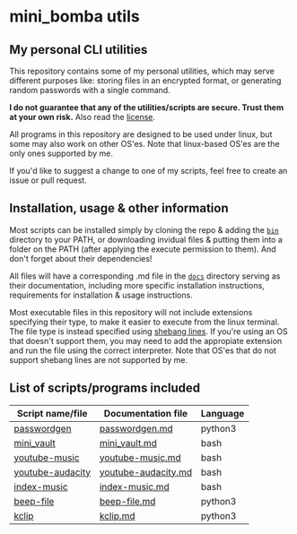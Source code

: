 # mini_bomba utils
## My personal CLI utilities

This repository contains some of my personal utilities, which may serve different purposes like: storing files in an encrypted format, or generating random passwords with a single command.

**I do not guarantee that any of the utilities/scripts are secure. Trust them at your own risk.** Also read the [license](/LICENSE).

All programs in this repository are designed to be used under linux, but some may also work on other OS'es. Note that linux-based OS'es are the only ones supported by me.

If you'd like to suggest a change to one of my scripts, feel free to create an issue or pull request.

## Installation, usage & other information

Most scripts can be installed simply by cloning the repo & adding the [`bin`](/bin) directory to your PATH, or downloading invidual files & putting them into a folder on the PATH (after applying the execute permission to them). And don't forget about their dependencies!

All files will have a corresponding .md file in the [`docs`](/docs) directory serving as their documentation, including more specific installation instructions, requirements for installation & usage instructions.

Most executable files in this repository will not include extensions specifying their type, to make it easier to execute from the linux terminal. The file type is instead specified using [shebang lines](https://en.wikipedia.org/wiki/Shebang_%28Unix%29). If you're using an OS that doesn't support them, you may need to add the appropiate extension and run the file using the correct interpreter. Note that OS'es that do not support shebang lines are not supported by me.

## List of scripts/programs included

| Script name/file                          | Documentation file                               | Language |
|-------------------------------------------|--------------------------------------------------|----------|
| [passwordgen](/bin/passwordgen)           | [passwordgen.md](/docs/passwordgen.md)           | python3  |  
| [mini_vault](/bin/mini_vault)             | [mini_vault.md](/docs/mini_vault.md)             | bash     |
| [youtube-music](/bin/youtube-music)       | [youtube-music.md](/docs/youtube-music.md)       | bash     |     
| [youtube-audacity](/bin/youtube-audacity) | [youtube-audacity.md](/docs/youtube-audacity.md) | bash     |     
| [index-music](/bin/index-music)           | [index-music.md](/docs/index-music.md)           | bash     |
| [beep-file](/bin/beep-file)               | [beep-file.md](/docs/beep-file.md)               | python3  |
| [kclip](/bin/kclip)                       | [kclip.md](/docs/kclip.md)                       | python3  |
